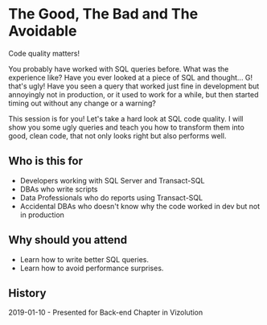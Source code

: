 # The Good, The Bad and The Avoidable

Code quality matters!

You probably have worked with SQL queries before. What was the experience like?
Have you ever looked at a piece of SQL and thought... G! that's ugly!
Have you seen a query that worked just fine in development but annoyingly not in production,
or it used to work for a while, but then started timing out without any change or a warning?

This session is for you! Let's take a hard look at SQL code quality. 
I will show you some ugly queries and teach you how to transform them into
good, clean code, that not only looks right but also performs well. 

## Who is this for

* Developers working with SQL Server and Transact-SQL
* DBAs who write scripts 
* Data Professionals who do reports using Transact-SQL
* Accidental DBAs who doesn't know why the code worked in dev but not in production

## Why should you attend 

* Learn how to write better SQL queries. 
* Learn how to avoid performance surprises.

## History 

2019-01-10 - Presented for Back-end Chapter in Vizolution